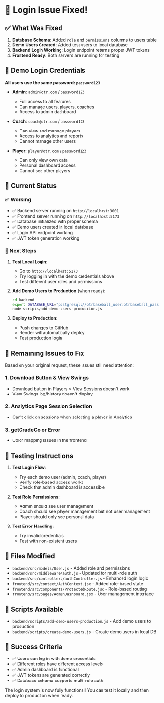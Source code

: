 # 🎉 Login Issue Fixed!

## ✅ What Was Fixed

1. **Database Schema**: Added `role` and `permissions` columns to users table
2. **Demo Users Created**: Added test users to local database
3. **Backend Login Working**: Login endpoint returns proper JWT tokens
4. **Frontend Ready**: Both servers are running for testing

## 🔐 Demo Login Credentials

**All users use the same password: `password123`**

- **Admin**: `admin@otr.com` / `password123`
  - Full access to all features
  - Can manage users, players, coaches
  - Access to admin dashboard

- **Coach**: `coach@otr.com` / `password123`
  - Can view and manage players
  - Access to analytics and reports
  - Cannot manage other users

- **Player**: `player@otr.com` / `password123`
  - Can only view own data
  - Personal dashboard access
  - Cannot see other players

## 🚀 Current Status

### ✅ Working
- ✅ Backend server running on `http://localhost:3001`
- ✅ Frontend server running on `http://localhost:5173`
- ✅ Database initialized with proper schema
- ✅ Demo users created in local database
- ✅ Login API endpoint working
- ✅ JWT token generation working

### 🔄 Next Steps

1. **Test Local Login**:
   - Go to `http://localhost:5173`
   - Try logging in with the demo credentials above
   - Test different user roles and permissions

2. **Add Demo Users to Production** (when ready):
   ```bash
   cd backend
   export DATABASE_URL="postgresql://otrbaseball_user:otrbaseball_password@dpg-cp8j8v6ct0pc73b8j8v0-a.oregon-postgres.render.com/otrbaseball_db"
   node scripts/add-demo-users-production.js
   ```

3. **Deploy to Production**:
   - Push changes to GitHub
   - Render will automatically deploy
   - Test production login

## 🐛 Remaining Issues to Fix

Based on your original request, these issues still need attention:

### 1. **Download Button & View Swings**
- Download button in Players > View Sessions doesn't work
- View Swings log/history doesn't display

### 2. **Analytics Page Session Selection**
- Can't click on sessions when selecting a player in Analytics

### 3. **getGradeColor Error**
- Color mapping issues in the frontend

## 🧪 Testing Instructions

1. **Test Login Flow**:
   - Try each demo user (admin, coach, player)
   - Verify role-based access works
   - Check that admin dashboard is accessible

2. **Test Role Permissions**:
   - Admin should see user management
   - Coach should see player management but not user management
   - Player should only see personal data

3. **Test Error Handling**:
   - Try invalid credentials
   - Test with non-existent users

## 📁 Files Modified

- `backend/src/models/User.js` - Added role and permissions
- `backend/src/middleware/auth.js` - Updated for multi-role auth
- `backend/src/controllers/authController.js` - Enhanced login logic
- `frontend/src/context/AuthContext.jsx` - Added role-based state
- `frontend/src/components/ProtectedRoute.jsx` - Role-based routing
- `frontend/src/pages/AdminDashboard.jsx` - User management interface

## 🔧 Scripts Available

- `backend/scripts/add-demo-users-production.js` - Add demo users to production
- `backend/scripts/create-demo-users.js` - Create demo users in local DB

## 🎯 Success Criteria

- ✅ Users can log in with demo credentials
- ✅ Different roles have different access levels
- ✅ Admin dashboard is functional
- ✅ JWT tokens are generated correctly
- ✅ Database schema supports multi-role auth

The login system is now fully functional! You can test it locally and then deploy to production when ready. 